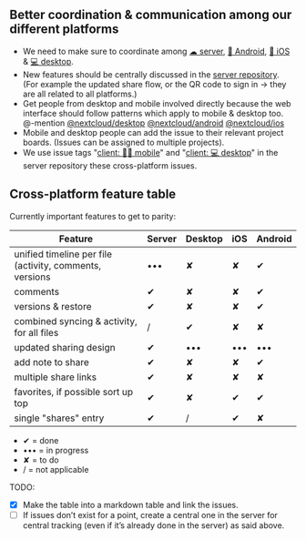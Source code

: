 ## Better coordination & communication among our different platforms
- We need to make sure to coordinate among [☁ server](https://github.com/nextcloud/server/), [🤖 Android](https://github.com/nextcloud/android/), [🍏 iOS](https://github.com/nextcloud/ios/) & [💻 desktop](https://github.com/nextcloud/desktop/).
- New features should be centrally discussed in the [server repository](https://github.com/nextcloud/server/). (For example the updated share flow, or the QR code to sign in → they are all related to all platforms.)
- Get people from desktop and mobile involved directly because the web interface should follow patterns which apply to mobile & desktop too. @-mention [@nextcloud/desktop](https://github.com/orgs/nextcloud/teams/desktop/members) [@nextcloud/android](https://github.com/orgs/nextcloud/teams/android/members) [@nextcloud/ios](https://github.com/orgs/nextcloud/teams/ios/members)
- Mobile and desktop people can add the issue to their relevant project boards. (Issues can be assigned to multiple projects).
- We use issue tags "[client: 🤖🍏 mobile](https://github.com/nextcloud/server/labels/client%3A%20%F0%9F%A4%96%F0%9F%8D%8F%20mobile)" and "[client: 💻 desktop](https://github.com/nextcloud/server/labels/client%3A%20%F0%9F%92%BB%20desktop)" in the server repository these cross-platform issues.

## Cross-platform feature table
Currently important features to get to parity:

|Feature|Server|Desktop|iOS|Android|
|---|---|---|---|---|
|unified timeline per file (activity, comments, versions|•••|✘|✘|✔|
|comments|✔|✘|✘|✔|
|versions & restore|✔|✘|✘|✔|
|combined syncing & activity, for all files|/|✔|✘|✘|
|updated sharing design|✔|•••|•••|•••|
|add note to share|✔|✘|✘|✔|
|multiple share links|✔|✘|✘|✘|
|favorites, if possible sort up top|✔|✘|✔|✔|
|single "shares" entry|✔|/|✔|✘|

- ✔ = done
- ••• = in progress
- ✘ = to do
- / = not applicable

TODO:
- [x] Make the table into a markdown table and link the issues.
- [ ] If issues don’t exist for a point, create a central one in the server for central tracking (even if it’s already done in the server) as said above.